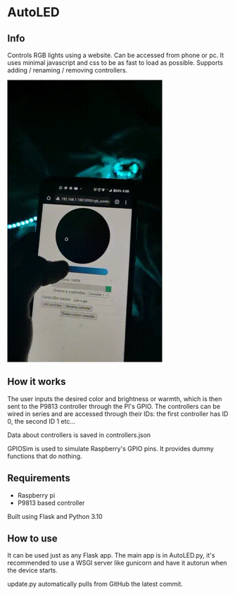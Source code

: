# AutoLED

## Info

Controls RGB lights using a website. Can be accessed from phone or pc. It uses minimal javascript and css to be as fast
to load as possible. Supports adding / renaming / removing controllers.

![](https://github.com/RahmeVictor/AutoLED/blob/master/images/AutoLED%20Showcase.gif)

## How it works

The user inputs the desired color and brightness or warmth, which is then sent to the P9813 controller through the PI's
GPIO. The controllers can be wired in series and are accessed through their IDs: the first controller has ID 0, the
second ID 1 etc...

Data about controllers is saved in controllers.json

GPIOSim is used to simulate Raspberry's GPIO pins. It provides dummy functions that do nothing.

## Requirements

- Raspberry pi
- P9813 based controller

Built using Flask and Python 3.10

## How to use

It can be used just as any Flask app. The main app is in AutoLED.py, it's recommended to use a WSGI server like
gunicorn and have it autorun when the device starts.

update.py automatically pulls from GitHub the latest commit.
